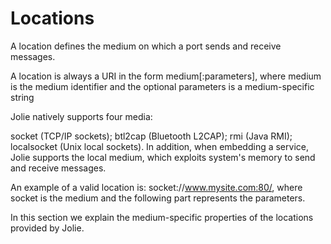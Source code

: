 # Locations

A location defines the medium on which a port sends and receive messages.

A location is always a URI in the form medium[:parameters], where medium is the medium identifier and the optional parameters is a medium-specific string

Jolie natively supports four media:

socket (TCP/IP sockets);
btl2cap (Bluetooth L2CAP);
rmi (Java RMI);
localsocket (Unix local sockets).
In addition, when embedding a service, Jolie supports the local medium, which exploits system's memory to send and receive messages.

An example of a valid location is: socket://www.mysite.com:80/, where socket is the medium and the following part represents the parameters.

In this section we explain the medium-specific properties of the locations provided by Jolie.

